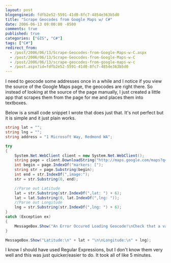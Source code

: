 ```yaml
---
layout: post
blogengineid: fdfb2e52-5591-41d0-8fc7-4854e363b5d0
title: "Scrape Geocodes from Google Maps w/ C#"
date: 2006-06-13 09:00:00 -0500
comments: true
published: true
categories: ["GIS", "C#"]
tags: ["C#"]
redirect_from: 
  - /post/2006/06/13/Scrape-Geocodes-from-Google-Maps-w-C.aspx
  - /post/2006/06/13/Scrape-Geocodes-from-Google-Maps-w-C
  - /post/2006/06/13/scrape-geocodes-from-google-maps-w-c
  - /post.aspx?id=fdfb2e52-5591-41d0-8fc7-4854e363b5d0
---
```


I need to geocode some addresses once in a while and I notice if you view the source of the Google Maps page, the geocodes are right there. So instead of looking at the source of the page manually, I just created a little app that scrapes them from the page for me and places them into textboxes.

Below is a small code snippet I wrote that does just that. It's not perfect but it is simple and it just plain works.

```csharp
string lat = "";
string lng = "";
string address = "1 Microsoft Way, Redmond WA";

try
{
    System.Net.WebClient client = new System.Net.WebClient();
    string page = client.DownloadString("http://maps.google.com/maps?q=" + address);
    int begin = page.IndexOf("markers: [");
    string str = page.Substring(begin);
    int end = str.IndexOf(",image:");
    str = str.Substring(0, end);

    //Parse out Latitude
    lat = str.Substring(str.IndexOf(",lat: ") + 6);
    lat = lat.Substring(0, lat.IndexOf(",lng: "));
    //Parse out Longitude
    lng = str.Substring(str.IndexOf(",lng: ") + 6);
}
catch (Exception ex)
{
    MessageBox.Show("An Error Occured Loading Geocode!\nCheck that a valid address has been entered.", "An Error Occured Loading Geocode!");
}

MessageBox.Show("Latitude:\n" + lat + "\n\nLongitude:\n" + lng);
```

I know I should have used Regular Expressions, but I don't know them very well and this was just quicker/easier to do. It took all of like 5 minutes.
